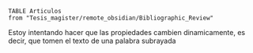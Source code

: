 ```dataview
TABLE Articulos
from "Tesis_magister/remote_obsidian/Bibliographic_Review"

```

Estoy intentando hacer que las propiedades cambien dinamicamente, es decir, que tomen el texto de una palabra subrayada
